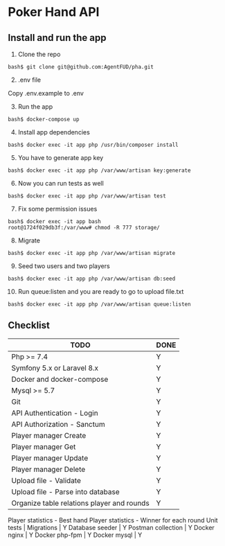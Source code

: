 # Poker Hand API

## Install and run the app

1. Clone the repo
```
bash$ git clone git@github.com:AgentFUD/pha.git
```

2. .env file

Copy .env.example to .env

3. Run the app
```
bash$ docker-compose up
```

4. Install app dependencies
```
bash$ docker exec -it app php /usr/bin/composer install
```

5. You have to generate app key
```
bash$ docker exec -it app php /var/www/artisan key:generate   
```

6. Now you can run tests as well
```
bash$ docker exec -it app php /var/www/artisan test   
```

7. Fix some permission issues
```
bash$ docker exec -it app bash
root@1724f029db3f:/var/www# chmod -R 777 storage/
```

8. Migrate
```
bash$ docker exec -it app php /var/www/artisan migrate
```

9. Seed two users and two players
```
bash$ docker exec -it app php /var/www/artisan db:seed
```

10. Run queue:listen and you are ready to go to upload file.txt
```
bash$ docker exec -it app php /var/www/artisan queue:listen
```

## Checklist
TODO | DONE
--- | ---
Php >= 7.4 | Y
Symfony 5.x or Laravel 8.x | Y
Docker and docker-compose | Y
Mysql >= 5.7 | Y
Git | Y
API Authentication - Login | Y
API Authorization - Sanctum | Y
Player manager Create | Y
Player manager Get | Y
Player manager Update | Y
Player manager Delete | Y
Upload file - Validate | Y
Upload file - Parse into database | Y
Organize table relations player and rounds | Y
Player statistics - Best hand
Player statistics - Winner for each round
Unit tests |
Migrations | Y
Database seeder | Y
Postman collection | Y
Docker nginx | Y
Docker php-fpm | Y
Docker mysql | Y
